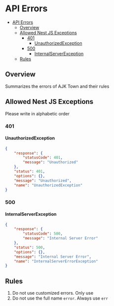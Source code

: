 # API Errors

<!-- TOC -->

- [API Errors](#api-errors)
  - [Overview](#overview)
  - [Allowed Nest JS Exceptions](#allowed-nest-js-exceptions)
    - [401](#401)
      - [UnauthorizedException](#unauthorizedexception)
    - [500](#500)
      - [InternalServerException](#internalserverexception)
  - [Rules](#rules)

<!-- /TOC -->

## Overview

Summarizes the errors of AJK Town and their rules

## Allowed Nest JS Exceptions

Please write in alphabetic order

### 401
#### UnauthorizedException
```json
{
    "response": {
        "statusCode": 401,
        "message": "Unauthorized"
    },
    "status": 401,
    "options": {},
    "message": "Unauthorized",
    "name": "UnauthorizedException"
}
```

### 500
#### InternalServerException

```json
{
    "response": {
        "statusCode": 500,
        "message": "Internal Server Error"
    },
    "status": 500,
    "options": {},
    "message": "Internal Server Error",
    "name": "InternalServerErrorException"
}
```

## Rules

1. Do not use customized errors. Only use 
1. Do not use the full name `error`. Always use `err`
